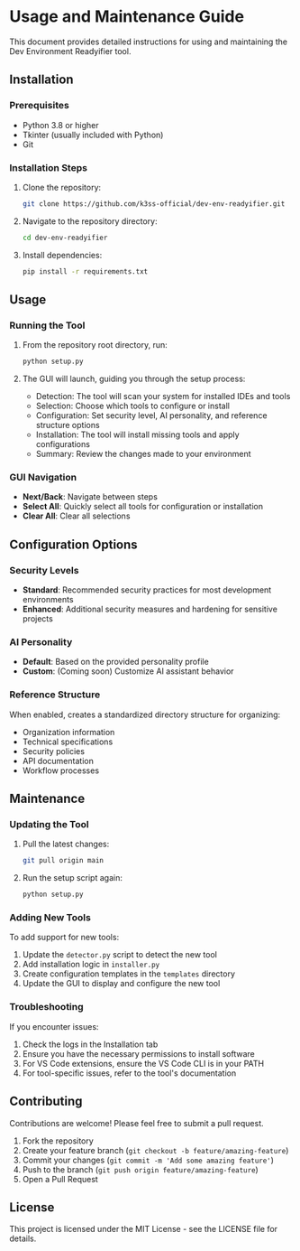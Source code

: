 # Usage and Maintenance Guide

This document provides detailed instructions for using and maintaining the Dev Environment Readyifier tool.

## Installation

### Prerequisites

- Python 3.8 or higher
- Tkinter (usually included with Python)
- Git

### Installation Steps

1. Clone the repository:
   ```bash
   git clone https://github.com/k3ss-official/dev-env-readyifier.git
   ```

2. Navigate to the repository directory:
   ```bash
   cd dev-env-readyifier
   ```

3. Install dependencies:
   ```bash
   pip install -r requirements.txt
   ```

## Usage

### Running the Tool

1. From the repository root directory, run:
   ```bash
   python setup.py
   ```

2. The GUI will launch, guiding you through the setup process:
   - Detection: The tool will scan your system for installed IDEs and tools
   - Selection: Choose which tools to configure or install
   - Configuration: Set security level, AI personality, and reference structure options
   - Installation: The tool will install missing tools and apply configurations
   - Summary: Review the changes made to your environment

### GUI Navigation

- **Next/Back**: Navigate between steps
- **Select All**: Quickly select all tools for configuration or installation
- **Clear All**: Clear all selections

## Configuration Options

### Security Levels

- **Standard**: Recommended security practices for most development environments
- **Enhanced**: Additional security measures and hardening for sensitive projects

### AI Personality

- **Default**: Based on the provided personality profile
- **Custom**: (Coming soon) Customize AI assistant behavior

### Reference Structure

When enabled, creates a standardized directory structure for organizing:
- Organization information
- Technical specifications
- Security policies
- API documentation
- Workflow processes

## Maintenance

### Updating the Tool

1. Pull the latest changes:
   ```bash
   git pull origin main
   ```

2. Run the setup script again:
   ```bash
   python setup.py
   ```

### Adding New Tools

To add support for new tools:

1. Update the `detector.py` script to detect the new tool
2. Add installation logic in `installer.py`
3. Create configuration templates in the `templates` directory
4. Update the GUI to display and configure the new tool

### Troubleshooting

If you encounter issues:

1. Check the logs in the Installation tab
2. Ensure you have the necessary permissions to install software
3. For VS Code extensions, ensure the VS Code CLI is in your PATH
4. For tool-specific issues, refer to the tool's documentation

## Contributing

Contributions are welcome! Please feel free to submit a pull request.

1. Fork the repository
2. Create your feature branch (`git checkout -b feature/amazing-feature`)
3. Commit your changes (`git commit -m 'Add some amazing feature'`)
4. Push to the branch (`git push origin feature/amazing-feature`)
5. Open a Pull Request

## License

This project is licensed under the MIT License - see the LICENSE file for details.
